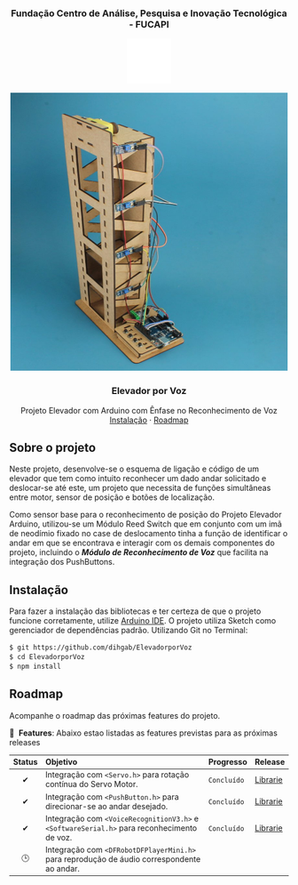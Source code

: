 <h3 align="center">Fundação Centro de Análise, Pesquisa e Inovação Tecnológica - FUCAPI</h3>
<p align="CENTER">
  <a href="https://github.com/dihgab/ElevadorporVoz">
    <img src="https://github.com/dihgab/ElevadorporVoz/blob/main/Default/LogoFU.png" alt="Logo" width="80" height="80">
  </a>
<br />
<p align="center">
  <a href="https://github.com/dihgab/ElevadorporVoz">
    <img src="https://github.com/dihgab/ElevadorporVoz/blob/main/Default/ElevadorImage.jpg" alt="Logo" width="500" height="500">
  </a>

  <h3 align="center">Elevador por Voz</h3>

  <p align="center">
    Projeto Elevador com Arduino com Ênfase no Reconhecimento de Voz
    <br/>
    <a href="#instalação">Instalação</a>
    ·
    <a href="#roadmap">Roadmap</a>
  </p>
</p>


## Sobre o projeto
Neste projeto, desenvolve-se o esquema de ligação e código de um elevador que tem como intuito reconhecer um dado andar solicitado e deslocar-se até este, um projeto que necessita de funções simultâneas entre motor, sensor de posição e botões de localização.

Como sensor base para o reconhecimento de posição do Projeto Elevador Arduino, utilizou-se um Módulo Reed Switch que em conjunto com um imã de neodímio fixado no case de deslocamento tinha a função de identificar o andar em que se encontrava e interagir com os demais componentes do projeto, incluindo o ***Módulo de Reconhecimento de Voz*** que facilita na integração dos PushButtons.

## Instalação
Para fazer a instalação das bibliotecas e ter certeza de que o projeto funcione corretamente, utilize [Arduino IDE](https://www.arduino.cc/en/software).
O projeto utiliza Sketch como gerenciador de dependências padrão. Utilizando Git no Terminal:
```sh
$ git https://github.com/dihgab/ElevadorporVoz
$ cd ElevadorporVoz
$ npm install
```

## Roadmap
Acompanhe o roadmap das próximas features do projeto.

🚀 &nbsp;**Features**: Abaixo estao listadas as features previstas para as próximas releases

| Status | Objetivo | Progresso | Release | 
| :---: | :--- | --- | --- |
| ✔ | Integração com ```<Servo.h>``` para rotação contínua do Servo Motor. | `Concluído` | <a href=https://github.com/dihgab/ElevadorporVoz/tree/main/Bibliotecas/Servo>Librarie</a> |
| ✔ | Integração com ```<PushButton.h>``` para direcionar-se ao andar desejado.  | `Concluído`| <a href=https://github.com/dihgab/ElevadorporVoz/tree/main/Bibliotecas/PushButton-master>Librarie</a> |
| ✔ | Integração com ```<VoiceRecognitionV3.h>``` e ```<SoftwareSerial.h>``` para reconhecimento de voz.  | `Concluído`| <a href=https://github.com/dihgab/ElevadorporVoz/tree/main/Bibliotecas/VoiceRecognitionV3-master>Librarie</a> |
| 🕒 | Integração com ```<DFRobotDFPlayerMini.h>``` para reprodução de áudio correspondente ao andar. | | |

